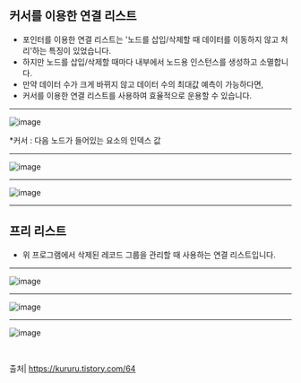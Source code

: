 ## 커서를 이용한 연결 리스트

- 포인터를 이용한 연결 리스트는 '노드를 삽입/삭제할 때 데이터를 이동하지 않고 처리'하는 특징이 있었습니다.
- 하지만 노드를 삽입/삭제할 때마다 내부에서 노드용 인스턴스를 생성하고 소멸합니다.
- 만약 데이터 수가 크게 바뀌지 않고 데이터 수의 최대값 예측이 가능하다면,
- 커서를 이용한 연결 리스트를 사용하여 효율적으로 운용할 수 있습니다.

-----

![image](https://user-images.githubusercontent.com/87896537/145716722-bf8b3f61-2c8c-4ea6-9ca7-885f71d06c4a.png)

*커서 : 다음 노드가 들어있는 요소의 인덱스 값

-----

![image](https://user-images.githubusercontent.com/87896537/145716773-283991c8-438b-4854-ae82-7e4b165af6a1.png)

-----

![image](https://user-images.githubusercontent.com/87896537/145716948-0e774725-151a-4546-a2fe-611485bc3075.png)

-----

## 프리 리스트

- 위 프로그램에서 삭제된 레코드 그룹을 관리할 때 사용하는 연결 리스트입니다.

-----

![image](https://user-images.githubusercontent.com/87896537/145719190-9518822e-a4c9-45ad-a3a5-11db76de531f.png)

-----

![image](https://user-images.githubusercontent.com/87896537/145719194-54791d4c-6285-4d7c-a20c-1957c217c60f.png)

-----

![image](https://user-images.githubusercontent.com/87896537/145719201-ceaebb48-4cd6-4cad-9397-af370ab8e5e5.png)

<br>

출처| https://kururu.tistory.com/64